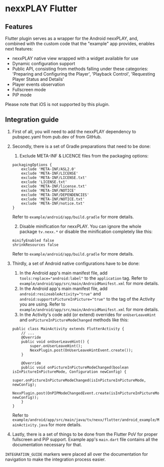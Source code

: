 # nexxPLAY Flutter

## Features

Flutter plugin serves as a wrapper for the Android nexxPLAY, and, combined
with the custom code that the "example" app provides, enables next features:

- nexxPLAY native view wrapped with a widget available for use
- Dynamic configuration support
- Public API, consisting from methods falling under these categories: 'Preparing and Configuring the Player', 'Playback Control', 'Requesting Player Status and Details'
- Player events observation
- Fullscreen mode
- PiP mode

Please note that iOS is not supported by this plugin.

## Integration guide

1. First of all, you will need to add the nexxPLAY dependency to pubspec.yaml from pub.dev of from GitHub.
2. Secondly, there is a set of Gradle preparations that need to be done:
    1. Exclude META-INF & LICENCE files from the packaging options:
    ```
    packagingOptions {
        exclude 'META-INF/ASL2.0'
        exclude 'META-INF/LICENSE'
        exclude 'META-INF/LICENSE.txt'
        exclude 'LICENSE.txt'
        exclude 'META-INF/license.txt'
        exclude 'META-INF/NOTICE'
        exclude 'META-INF/DEPENDENCIES'
        exclude 'META-INF/NOTICE.txt'
        exclude 'META-INF/notice.txt'
    }
    ```
    Refer to `example/android/app/build.gradle` for more details.
    
    2. Disable minification for nexxPLAY. You can ignore the whole package `tv.nexx.*` or disable the minification completely
    like this:
    ```
    minifyEnabled false
    shrinkResources false
    ```
    Refer to `example/android/app/build.gradle` for more details.
3. Thirdly, a set of Android native configurations have to be done:
    1. In the Android app's main manifest file, add `tools:replace="android:label"` to the `application` tag.
    Refer to `example/android/app/src/main/AndroidManifest.xml` for more details.
    2. In the Android app's main manifest file, add `android:resizeableActivity="true"` and  `android:supportsPictureInPicture="true"` to the tag of the Activity you are using.
    Refer to `example/android/app/src/main/AndroidManifest.xml` for more details.
    3. In the Activity's code add (or extend) overrides for `onUserLeaveHint` and `onPictureInPictureModeChanged` methods like this:
    ```
    public class MainActivity extends FlutterActivity {
        // ...
        @Override
        public void onUserLeaveHint() {
            super.onUserLeaveHint();
            NexxPlugin.post(OnUserLeaveHintEvent.create());
        }
        
        @Override
        public void onPictureInPictureModeChanged(boolean isInPictureInPictureMode, Configuration newConfig) {
            super.onPictureInPictureModeChanged(isInPictureInPictureMode, newConfig);
            NexxPlugin.post(OnPIPModeChangedEvent.create(isInPictureInPictureMode, newConfig));
        }
    }
    ```
    Refer to `example/android/app/src/main/java/tv/nexx/flutter/android_example/MainActivity.java` for more details.

4. Lastly, there is a set of things to be done from the Flutter PoV for proper fullscreen and PiP support. Example app's `main.dart` file contains all the documentation necessary for that.

`INTEGRATION_GUIDE` markers were placed all over the documentation for navigation to make the integration process easier.